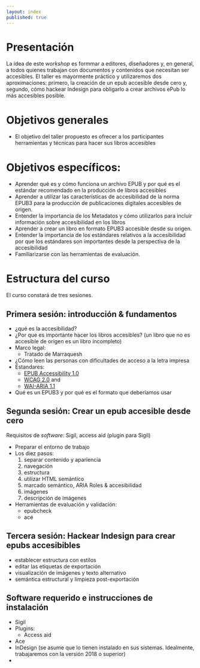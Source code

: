 ```yaml
---
layout: index
published: true
---
```


# Presentación
La idea de este *workshop* es formmar a editores, diseñadores y, en general, a todos quienes trabajan con documentos y contenidos que necesitan ser accesibles. El taller es mayormente práctico y utilizaremos dos aproximaciones: primero, la creación de un epub accesible desde cero y, segundo, cómo hackear Indesign para obligarlo a crear archivos ePub lo más accesibles posible. 

# Objetivos generales 
- El objetivo del taller propuesto es ofrecer a los participantes herramientas y técnicas para hacer sus libros accesibles
# Objetivos específicos: 
- Aprender qué es y cómo funciona un archivo EPUB y por qué es el estándar recomendado en la producción de libros accesibles 
- Aprender a utilizar las características de accesibilidad de la norma EPUB3 para la producción de publicaciones digitales accesibles de origen. 
- Entender la importancia de los Metadatos y cómo utilizarlos para incluir información sobre accesibilidad en los libros 
- Aprender a crear un libro en formato EPUB3 accesible desde su origen. 
- Entender la importancia de los estándares relativos a la accesibilidad por que los estándares son importantes desde la perspectiva de la accesibilidad
- Familiarizarse con las herramientas de evaluación.

# Estructura del curso
El curso constará de tres sesiones.
   
## Primera sesión: introducción & fundamentos
- ¿qué es la accesibilidad?
- ¿Por que es importante hacer los libros accesibles?
(un libro que no es accesible de origen es un libro incompleto)
- Marco legal:
  - Tratado de Marraquesh
- ¿Cómo leen las personas con dificultades de acceso a la letra impresa
- Estandares:
   - [EPUB Accessibility 1.0](http://www.idpf.org/epub/a11y/)
   - [WCAG 2.0](https://www.w3.org/TR/WCAG20/) and 
   - [WAI-ARIA 1.1 ](https://www.w3.org/TR/wai-aria-practices-1.1/)
- Qué es un EPUB3 y por qué es el formato que deberíamos usar
    
## Segunda sesión: Crear un epub accesible desde cero
Requisitos de *software*: Sigil, access aid (plugin para Sigil)
- Preparar el entorno de trabajo
- Los diez pasos:
  1. separar contenido y apariencia
  2. navegación
  3. estructura
  4. utilizar HTML semántico
  5. marcado semántico, ARIA Roles & accesibilidad
  6. imágenes
  7. descripción de imágenes
- Herramientas de evaluación y validación:
    - epubcheck
    - ace
    
## Tercera sesión: Hackear Indesign para crear epubs accesibibles
- establecer estructura con estilos
- editar las etiquetas de exportación
- visualización de imágenes y texto alternativo
- semántica estructural y limpieza post-exportación 

## Software requerido e instrucciones de instalación
  - Sigil
  - Plugins:
    - Access aid
  - Ace
  - InDesign (se asume que lo tienen instalado en sus sistemas. Idealmente, trabajaremos con la versión 2018 o superior)
  - 
  
